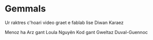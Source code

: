 # Gemmals
Ur raktres c'hoari video graet e fablab lise Diwan Karaez

Menoz ha Arz gant Loula Nguyên
Kod gant Gweltaz Duval-Guennoc
